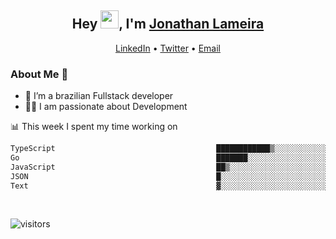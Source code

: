 <h2 align="center">Hey <img src="https://github.com/TheDudeThatCode/TheDudeThatCode/blob/master/Assets/Hi.gif" width="29">, I'm <a href="https://www.linkedin.com/in/jonathanlameira/">Jonathan Lameira</a></h2>
<p align="center">
  <a href="https://www.linkedin.com/in/jonathanlameira/">LinkedIn</a> •
  <a href="https://twitter.com/jlameira">Twitter</a> •
  <a href="mailto:jlameira@gmail.com">Email</a>
</p>

### About Me 🚀
- 🌱  I’m a brazilian Fullstack developer</br>
- 👨‍💻  I am passionate about Development</br>

<!-- ![Jonathan Lameira github stats](https://github-readme-stats.vercel.app/api?username=jlameirameli&show_icons=true&hide_border=true)&nbsp;&nbsp; -->

📊 This week I spent my time working on
<!--START_SECTION:waka-->

```txt
TypeScript                                    ████████████▒░░░░░░░░░░░░   49.44 %
Go                                            ███████░░░░░░░░░░░░░░░░░░   28.51 %
JavaScript                                    ██▒░░░░░░░░░░░░░░░░░░░░░░   09.27 %
JSON                                          █░░░░░░░░░░░░░░░░░░░░░░░░   03.72 %
Text                                          ▓░░░░░░░░░░░░░░░░░░░░░░░░   02.52 %
```

<!--END_SECTION:waka-->

<br />

![visitors](https://visitor-badge.laobi.icu/badge?page_id=jlameira.jlameira)
